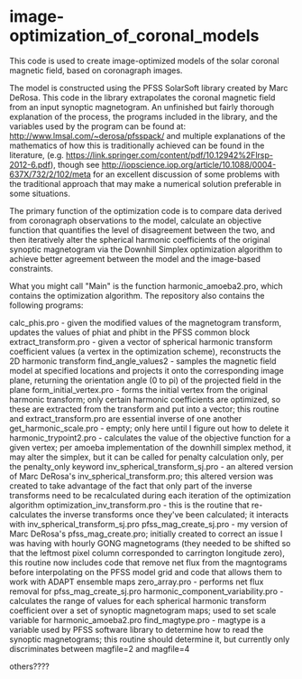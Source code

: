 # image-optimization_of_coronal_models
This code is used to create image-optimized models of the solar coronal magnetic field, based on coronagraph images.

The model is constructed using the PFSS SolarSoft library created by Marc DeRosa.  This code in the library 
extrapolates the coronal magnetic field from an input synoptic magnetogram.  An unfinished but fairly thorough explanation of the
process, the programs included in the library, and the variables used by the program can be found at:
http://www.lmsal.com/~derosa/pfsspack/ and multiple explanations of the mathematics of how this is traditionally achieved can be
found in the literature, (e.g. https://link.springer.com/content/pdf/10.12942%2Flrsp-2012-6.pdf), though see
http://iopscience.iop.org/article/10.1088/0004-637X/732/2/102/meta for an excellent discussion of some problems with the traditional
approach that may make a numerical solution preferable in some situations.

The primary function of the optimization code is to compare data derived from coronagraph observations to the model, calculate
an objective function that quantifies the level of disagreement between the two, and then iteratively alter the spherical 
harmonic coefficients of the original synoptic magnetogram via the Downhill Simplex optimization algorithm to achieve better
agreement between the model and the image-based constraints.  

What you might call "Main" is the function harmonic_amoeba2.pro, which contains the optimization algorithm.  The repository also
contains the following programs:

calc_phis.pro - given the modified values of the magnetogram transform, updates the values of phiat and phibt in the PFSS common
    block
extract_transform.pro - given a vector of spherical harmonic transform coefficient values (a vertex in the optimization scheme),
    reconstructs the 2D harmonic transform
find_angle_values2 - samples the magnetic field model at specified locations and projects it onto the corresponding image plane,
    returning the orientation angle (0 to pi) of the projected field in the plane
form_initial_vertex.pro - forms the initial vertex from the original harmonic transform; only certain harmonic coefficients are 
    optimized, so these are extracted from the transform and put into a vector; this routine and extract_transform.pro are 
    essential inverse of one another
get_harmonic_scale.pro - empty; only here until I figure out how to delete it
harmonic_trypoint2.pro - calculates the value of the objective function for a given vertex; per amoeba
    implementation of the downhill simplex method, it may alter the simplex, but it can be called for penalty calculation only,
    per the penalty_only keyword
inv_spherical_transform_sj.pro - an altered version of Marc DeRosa's inv_spherical_transform.pro; this altered version was 
    created to take advantage of the fact that only part of the inverse transforms need to be recalculated during each iteration 
    of the optimization algorithm
optimization_inv_transform.pro - this is the routine that re-calculates the inverse transforms once they've been calculated; it 
    interacts with inv_spherical_transform_sj.pro
pfss_mag_create_sj.pro - my version of Marc DeRosa's pfss_mag_create.pro; initially created to correct an issue I was having with
    hourly GONG magnetograms (they needed to be shifted so that the leftmost pixel column corresponded to carrington longitude
    zero), this routine now includes code that remove net flux from the magntograms before interpolating on the PFSS model grid
    and code that allows them to work with ADAPT ensemble maps
zero_array.pro - performs net flux removal for pfss_mag_create_sj.pro
harmonic_component_variability.pro - calculates the range of values for each spherical harmonic transform coefficient over a set
    of synoptic magnetogram maps; used to set scale variable for harmonic_amoeba2.pro
find_magtype.pro - magtype is a variable used by PFSS software library to determine how to read the synoptic magnetograms; this
    routine should determine it, but currently only discriminates between magfile=2 and magfile=4

others????
